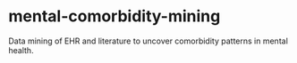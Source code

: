 # mental-comorbidity-mining
Data mining of EHR and literature to uncover comorbidity patterns in mental health.
